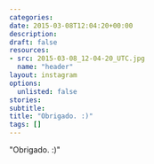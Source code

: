 ```yaml
---
categories:
date: 2015-03-08T12:04:20+00:00
description:
draft: false
resources:
- src: 2015-03-08_12-04-20_UTC.jpg
  name: "header"
layout: instagram
options:
  unlisted: false
stories:
subtitle:
title: "Obrigado. :)"
tags: []
---
```


"Obrigado. :)"
